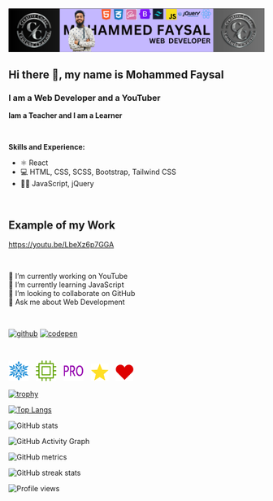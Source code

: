 <img src="./img/thumbnail.png" title="This is my YouTube channel Thumbnail.">

## Hi there 👋, my name is Mohammed Faysal
### I am a Web Developer and a YouTuber


__Iam a Teacher and I am a Learner__

<br>

__Skills and Experience:__
- ⚛ React
- 💻 HTML, CSS, SCSS, Bootstrap, Tailwind CSS
- 👩‍💻 JavaScript, jQuery

<br>

## Example of my Work
https://youtu.be/LbeXz6p7GGA

<br>

 🔭 I’m currently working on YouTube  
 🌱 I’m currently learning JavaScript   
 👯 I’m looking to collaborate on GitHub   
 💬 Ask me about Web Development 

<br>

[<img src='https://cdn.jsdelivr.net/npm/simple-icons@3.0.1/icons/github.svg' alt='github' height='40'>](https://github.com/Mohammed-Faysal)  [<img src='https://cdn.jsdelivr.net/npm/simple-icons@3.0.1/icons/codepen.svg' alt='codepen' height='40'>](https://codepen.io/CreativeCoder111)  

<br>

<a href='https://archiveprogram.github.com/'><img src='https://raw.githubusercontent.com/acervenky/animated-github-badges/master/assets/acbadge.gif' width='40' height='40'></a> <a href='https://docs.github.com/en/developers'><img src='https://raw.githubusercontent.com/acervenky/animated-github-badges/master/assets/devbadge.gif' width='40' height='40'></a> <a href='https://github.com/pricing'><img src='https://raw.githubusercontent.com/acervenky/animated-github-badges/master/assets/pro.gif' width='40' height='40'></a> <a href='https://stars.github.com/'><img src='https://raw.githubusercontent.com/acervenky/animated-github-badges/master/assets/starbadge.gif' width='35' height='35'></a> <a href='https://docs.github.com/en/github/supporting-the-open-source-community-with-github-sponsors'><img src='https://raw.githubusercontent.com/acervenky/animated-github-badges/master/assets/sponsorbadge.gif' width='35' height='35'></a> 

[![trophy](https://github-profile-trophy.vercel.app/?username=Mohammed-Faysal)](https://github.com/ryo-ma/github-profile-trophy)

[![Top Langs](https://github-readme-stats.vercel.app/api/top-langs/?username=Mohammed-Faysal)](https://github.com/anuraghazra/github-readme-stats)

![GitHub stats](https://github-readme-stats.vercel.app/api?username=Mohammed-Faysal&show_icons=true&count_private=true)  

![GitHub Activity Graph](https://activity-graph.herokuapp.com/graph?username=Mohammed-Faysal)  

![GitHub metrics](https://metrics.lecoq.io/Mohammed-Faysal)  

![GitHub streak stats](https://streak-stats.demolab.com/?user=Mohammed-Faysal)  

![Profile views](https://github.com/Mohammed-Faysal)  
